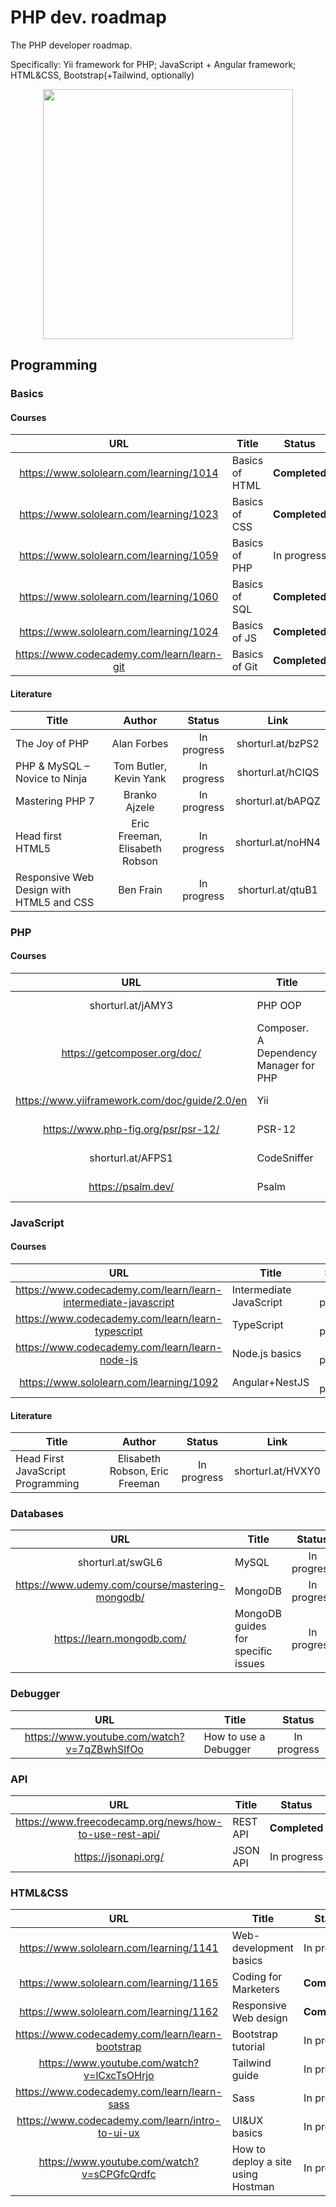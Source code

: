 # PHP dev. roadmap
The PHP developer roadmap.

Specifically:
Yii framework for PHP;
JavaScript + Angular framework;
HTML&CSS, Bootstrap(+Tailwind, optionally)
 

<p align="center"> 
<img src="https://i.ibb.co/WGL20ZX/st-small-507x507-pad-600x600-f8f8f8.jpg" width="400">
</p>

## Programming
### Basics
#### Courses
| URL | Title | Status |
| :---: | --- | :---: |
| https://www.sololearn.com/learning/1014 | Basics of HTML | **Completed** |
| https://www.sololearn.com/learning/1023 | Basics of CSS | **Completed** |
| https://www.sololearn.com/learning/1059 | Basics of PHP | In progress |
| https://www.sololearn.com/learning/1060 | Basics of SQL | **Completed** |
| https://www.sololearn.com/learning/1024 | Basics of JS | **Completed** |
| https://www.codecademy.com/learn/learn-git | Basics of Git | **Completed** |

#### Literature
| Title | Author | Status | Link |
| --- | :---: | :---: | :---: |
| The Joy of PHP | Alan Forbes | In progress | shorturl.at/bzPS2 |
| PHP & MySQL – Novice to Ninja | Tom Butler, Kevin Yank | In progress | shorturl.at/hCIQS |
| Mastering PHP 7 | Branko Ajzele | In progress | shorturl.at/bAPQZ |
| Head first HTML5 | Eric Freeman, Elisabeth Robson | In progress | shorturl.at/noHN4 |
| Responsive Web Design with HTML5 and CSS | Ben Frain | In progress | shorturl.at/qtuB1 |


### PHP
#### Courses
| URL | Title | Status |
| :---: | --- | :---: |
| shorturl.at/jAMY3 | PHP OOP | In progress |
| https://getcomposer.org/doc/ | Composer. A Dependency Manager for PHP | In progress |
| https://www.yiiframework.com/doc/guide/2.0/en | Yii | In progress |
| https://www.php-fig.org/psr/psr-12/ | PSR-12 | In progress |
| shorturl.at/AFPS1 | CodeSniffer | In progress |
| https://psalm.dev/ | Psalm | In progress |

### JavaScript
#### Courses
| URL | Title | Status |
| :---: | --- | :---: |
| https://www.codecademy.com/learn/learn-intermediate-javascript | Intermediate JavaScript | In progress |
| https://www.codecademy.com/learn/learn-typescript | TypeScript | In progress |
| https://www.codecademy.com/learn/learn-node-js | Node.js basics | In progress |
| https://www.sololearn.com/learning/1092 | Angular+NestJS | In progress |

#### Literature
| Title | Author | Status | Link |
| --- | :---: | :---: | :---: |
| Head First JavaScript Programming | Elisabeth Robson, Eric Freeman | In progress | shorturl.at/HVXY0 |


### Databases
| URL | Title | Status |
| :---: | --- | :---: |
| shorturl.at/swGL6 | MySQL | In progress |
| https://www.udemy.com/course/mastering-mongodb/ | MongoDB | In progress |
| https://learn.mongodb.com/ | MongoDB guides for specific issues | In progress |

### Debugger
| URL | Title | Status |
| :---: | --- | :---: |
| https://www.youtube.com/watch?v=7qZBwhSlfOo | How to use a Debugger | In progress |

### API
| URL | Title | Status |
| :---: | --- | :---: |
| https://www.freecodecamp.org/news/how-to-use-rest-api/ | REST API | **Completed** |
| https://jsonapi.org/ | JSON API | In progress |

### HTML&CSS
| URL | Title | Status |
| :---: | --- | :---: |
| https://www.sololearn.com/learning/1141 | Web-development basics | In progress |
| https://www.sololearn.com/learning/1165 | Coding for Marketers | **Completed** |
| https://www.sololearn.com/learning/1162 | Responsive Web design | **Completed** |
| https://www.codecademy.com/learn/learn-bootstrap | Bootstrap tutorial | In progress |
| https://www.youtube.com/watch?v=lCxcTsOHrjo | Tailwind guide | In progress |
| https://www.codecademy.com/learn/learn-sass | Sass | In progress |
| https://www.codecademy.com/learn/intro-to-ui-ux | UI&UX basics | In progress |
| https://www.youtube.com/watch?v=sCPGfcQrdfc | How to deploy a site using Hostman | In progress |
